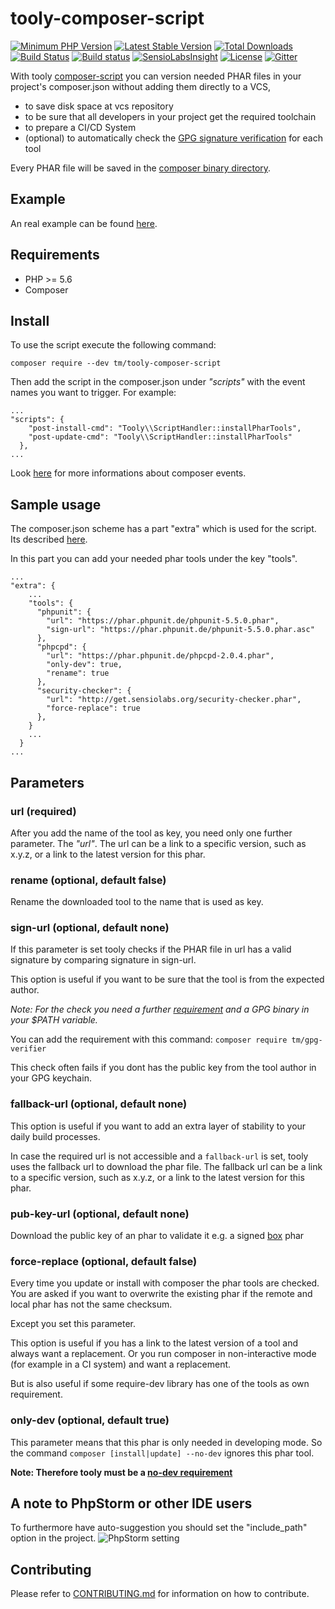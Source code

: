 # tooly-composer-script

[![Minimum PHP Version](https://img.shields.io/badge/php-%3E%3D%205.6-8892BF.svg?style=flat-square)](https://php.net/)
[![Latest Stable Version](https://poser.pugx.org/tm/tooly-composer-script/v/stable)](https://packagist.org/packages/tm/tooly-composer-script)
[![Total Downloads](https://poser.pugx.org/tm/tooly-composer-script/downloads)](https://packagist.org/packages/tm/tooly-composer-script)
[![Build Status](https://travis-ci.org/tommy-muehle/tooly-composer-script.svg?branch=master)](https://travis-ci.org/tommy-muehle/tooly-composer-script)
[![Build status](https://ci.appveyor.com/api/projects/status/l1xixknycxctd1sm?svg=true)](https://ci.appveyor.com/project/tommy-muehle/tooly-composer-script)
[![SensioLabsInsight](https://insight.sensiolabs.com/projects/d895d331-4322-4708-8924-d80c32d3fb17/mini.png)](https://insight.sensiolabs.com/projects/d895d331-4322-4708-8924-d80c32d3fb17)
[![License](https://poser.pugx.org/tm/tooly-composer-script/license)](https://packagist.org/packages/tm/tooly-composer-script)
[![Gitter](https://badges.gitter.im/tommy-muehle/tooly-composer-script.svg)](https://gitter.im/tommy-muehle/tooly-composer-script?utm_source=badge&utm_medium=badge&utm_campaign=pr-badge)

With tooly [composer-script](https://getcomposer.org/doc/articles/scripts.md) you can version needed PHAR files in your project's composer.json without adding them directly to a VCS, 
* to save disk space at vcs repository
* to be sure that all developers in your project get the required toolchain
* to prepare a CI/CD System
* (optional) to automatically check the [GPG signature verification](https://www.gnupg.org/gph/en/manual/x135.html) for each tool 

Every PHAR file will be saved in the [composer binary directory](https://getcomposer.org/doc/articles/vendor-binaries.md). 

## Example

An real example can be found [here](composer.json#L57-L76).

## Requirements

* PHP >= 5.6
* Composer
 
## Install

To use the script execute the following command:

```
composer require --dev tm/tooly-composer-script
```

Then add the script in the composer.json under *"scripts"* with the event names you want to trigger.
For example:

```
...
"scripts": {
    "post-install-cmd": "Tooly\\ScriptHandler::installPharTools",
    "post-update-cmd": "Tooly\\ScriptHandler::installPharTools"
  },
...
```

Look [here](https://getcomposer.org/doc/articles/scripts.md#event-names) for more informations about composer events.

## Sample usage

The composer.json scheme has a part "extra" which is used for the script.
Its described [here](https://getcomposer.org/doc/04-schema.md#extra).

In this part you can add your needed phar tools under the key "tools".

```
...
"extra": {
    ...
    "tools": {
      "phpunit": {
        "url": "https://phar.phpunit.de/phpunit-5.5.0.phar",
        "sign-url": "https://phar.phpunit.de/phpunit-5.5.0.phar.asc"
      },
      "phpcpd": {
        "url": "https://phar.phpunit.de/phpcpd-2.0.4.phar",
        "only-dev": true,
        "rename": true
      },
      "security-checker": {
        "url": "http://get.sensiolabs.org/security-checker.phar",
        "force-replace": true
      },
    }
    ...
  }
...
```

## Parameters

### url (required)

After you add the name of the tool as key, you need only one further parameter. The *"url"*.
The url can be a link to a specific version, such as x.y.z, or a link to the latest version for this phar.

### rename (optional, default false)

Rename the downloaded tool to the name that is used as key.

### sign-url (optional, default none)

If this parameter is set tooly checks if the PHAR file in url has a valid signature by 
comparing signature in sign-url.

This option is useful if you want to be sure that the tool is from the expected author. 

*Note: For the check you need a further [requirement](https://packagist.org/packages/tm/gpg-verifier) and a GPG binary in your $PATH variable.*
 
You can add the requirement with this command:
```composer require tm/gpg-verifier```

This check often fails if you dont has the public key from the tool author 
in your GPG keychain. 

### fallback-url (optional, default none)

This option is useful if you want to add an extra layer of stability to your daily build processes.

In case the required url is not accessible and a `fallback-url` is set, tooly uses the fallback url to download the phar file. 
The fallback url can be a link to a specific version, such as x.y.z, or a link to the latest version for this phar.

### pub-key-url (optional, default none)
Download the public key of an phar to validate it e.g. a signed [box](https://box-project.github.io/box2/) phar

### force-replace (optional, default false)

Every time you update or install with composer the phar tools are checked. You are asked if you want to overwrite
the existing phar if the remote and local phar has not the same checksum.

Except you set this parameter. 

This option is useful if you has a link to the latest version of a tool and always want a replacement.
Or you run composer in non-interactive mode (for example in a CI system) and want a replacement.

But is also useful if some require-dev library has one of the tools as own requirement.
 
### only-dev (optional, default true)

This parameter means that this phar is only needed in developing mode.
So the command ```composer [install|update] --no-dev``` ignores this phar tool.

**Note: Therefore tooly must be a [no-dev requirement](https://getcomposer.org/doc/04-schema.md#require)** 

## A note to PhpStorm or other IDE users

To furthermore have auto-suggestion you should set the "include_path" option in the project.
![PhpStorm setting](resources/phpstorm-setting.png)

## Contributing

Please refer to [CONTRIBUTING.md](CONTRIBUTING.md) for information on how to contribute.

